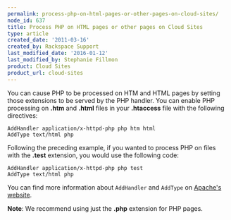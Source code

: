 ```yaml
---
permalink: process-php-on-html-pages-or-other-pages-on-cloud-sites/
node_id: 637
title: Process PHP on HTML pages or other pages on Cloud Sites
type: article
created_date: '2011-03-16'
created_by: Rackspace Support
last_modified_date: '2016-01-12'
last_modified_by: Stephanie Fillmon
product: Cloud Sites
product_url: cloud-sites
---
```


You can cause PHP to be processed on HTM and HTML pages by setting those
extensions to be served by the PHP handler. You can enable PHP
processing on **.htm** and **.html** files in your **.htaccess** file
with the following directives:

    AddHandler application/x-httpd-php php htm html
    AddType text/html php

Following the preceding example, if you wanted to process PHP on files
with the **.test** extension, you would use the
following code:

    AddHandler application/x-httpd-php php test
    AddType text/html php

You can find more information about `AddHandler` and `AddType` on
[Apache's website](http://httpd.apache.org/docs/2.0/mod/mod_mime.html).

**Note**: We recommend using just the **.php** extension for PHP pages.
